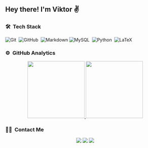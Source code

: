 <h2>Hey there! I'm Viktor ✌️</h2>

### 🛠 &nbsp;Tech Stack
![Git](https://img.shields.io/badge/-Git-05122A?style=flat&logo=git)&nbsp;
![GitHub](https://img.shields.io/badge/-GitHub-05122A?style=flat&logo=github)&nbsp;
![Markdown](https://img.shields.io/badge/-Markdown-05122A?style=flat&logo=markdown)
![MySQL](https://img.shields.io/badge/-MySQL-05122A?style=flat&logo=MySQL)&nbsp;
![Python](https://img.shields.io/badge/-Python-05122A?style=flat&logo=python)&nbsp;
![LaTeX](https://img.shields.io/badge/-LaTeX-05122A?style=flat&logo=latex)&nbsp;

### ⚙️ &nbsp;GitHub Analytics

<p align="center">
<a href="https://github.com/salveffy">
  <img height="180em" src="https://github-readme-stats-eight-theta.vercel.app/api?username=salveffy&show_icons=true&theme=nord&include_all_commits=true&count_private=true"/>
  <img height="180em" src="https://github-readme-stats-eight-theta.vercel.app/api/top-langs/?username=salveffy&layout=compact&langs_count=8&theme=nord"/>
</a>
</p>

### 🤝🏻 &nbsp;Contact Me
<p align="center">
<a href="https://t.me/salveffy"><img src="https://img.shields.io/badge/-salveffy-0077B5?style=flat&logo=telegram&logoColor=white"/></a>
<a href="mailto:salveffy@gmail.com"><img src="https://img.shields.io/badge/-salveffy@gmail.com-D14836?style=flat&logo=Gmail&logoColor=white"/></a>
<a href="https://www.linkedin.com/in/viktor-sudarinen-02021b214/"><img src="https://img.shields.io/badge/-Viktor%20Sudarinen-0077B5?style=flat&logo=Linkedin&logoColor=white"/></a>
</p>
